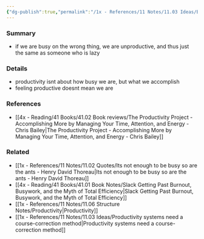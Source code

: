 ```yaml
---
{"dg-publish":true,"permalink":"/1x - References/11 Notes/11.03 Ideas/Being busy doesnt mean we are productive/","title":"Being busy doesnt mean we are productive","noteIcon":"","created":"2023-10-29T23:42:58.000+03:00","updated":"2024-02-14T20:18:35.606+03:00"}
---
```



### Summary
- if we are busy on the wrong thing, we are unproductive, and thus just the same as someone who is lazy

### Details
- productivity isnt about how busy we are, but what we accomplish
- feeling productive doesnt mean we are

### References
- [[4x - Reading/41 Books/41.02 Book reviews/The Productivity Project - Accomplishing More by Managing Your Time, Attention, and Energy - Chris Bailey\|The Productivity Project - Accomplishing More by Managing Your Time, Attention, and Energy - Chris Bailey]]

### Related
- [[1x - References/11 Notes/11.02 Quotes/Its not enough to be busy so are the ants - Henry David Thoreau\|Its not enough to be busy so are the ants - Henry David Thoreau]]
- [[4x - Reading/41 Books/41.01 Book Notes/Slack Getting Past Burnout, Busywork, and the Myth of Total Efficiency\|Slack Getting Past Burnout, Busywork, and the Myth of Total Efficiency]]
- [[1x - References/11 Notes/11.06 Structure Notes/Productivity\|Productivity]]
- [[1x - References/11 Notes/11.03 Ideas/Productivity systems need a course-correction method\|Productivity systems need a course-correction method]]
